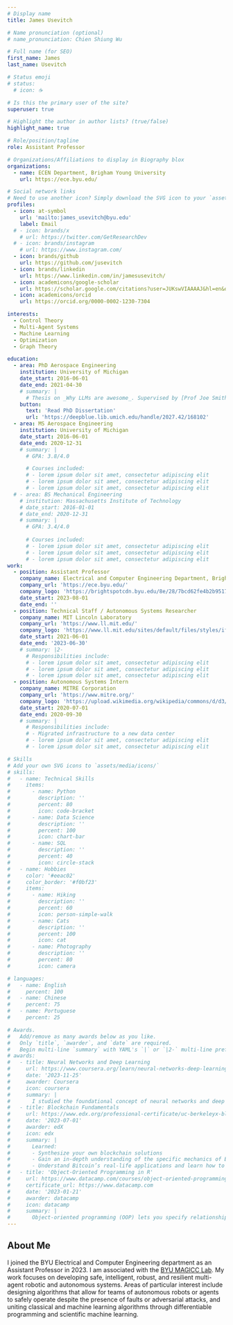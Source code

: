 ```yaml
---
# Display name
title: James Usevitch

# Name pronunciation (optional)
# name_pronunciation: Chien Shiung Wu

# Full name (for SEO)
first_name: James
last_name: Usevitch

# Status emoji
# status:
  # icon: ☕️

# Is this the primary user of the site?
superuser: true

# Highlight the author in author lists? (true/false)
highlight_name: true

# Role/position/tagline
role: Assistant Professor

# Organizations/Affiliations to display in Biography blox
organizations:
  - name: ECEN Department, Brigham Young University
    url: https://ece.byu.edu/

# Social network links
# Need to use another icon? Simply download the SVG icon to your `assets/media/icons/` folder.
profiles:
  - icon: at-symbol
    url: 'mailto:james_usevitch@byu.edu'
    label: Email
  # - icon: brands/x
    # url: https://twitter.com/GetResearchDev
  # - icon: brands/instagram
    # url: https://www.instagram.com/
  - icon: brands/github
    url: https://github.com/jusevitch
  - icon: brands/linkedin
    url: https://www.linkedin.com/in/jamesusevitch/
  - icon: academicons/google-scholar
    url: https://scholar.google.com/citations?user=JUKswVIAAAAJ&hl=en&oi=ao
  - icon: academicons/orcid
    url: https://orcid.org/0000-0002-1230-7304

interests:
  - Control Theory
  - Multi-Agent Systems
  - Machine Learning
  - Optimization
  - Graph Theory

education:
  - area: PhD Aerospace Engineering
    institution: University of Michigan
    date_start: 2016-06-01
    date_end: 2021-04-30
    # summary: |
      # Thesis on _Why LLMs are awesome_. Supervised by [Prof Joe Smith](https://example.com). Presented papers at 5 IEEE conferences with the contributions being published in 2 Springer journals.
    button:
      text: 'Read PhD Dissertation'
      url: 'https://deepblue.lib.umich.edu/handle/2027.42/168102'
  - area: MS Aerospace Engineering
    institution: University of Michigan
    date_start: 2016-06-01
    date_end: 2020-12-31
    # summary: |
      # GPA: 3.8/4.0

      # Courses included:
      # - lorem ipsum dolor sit amet, consectetur adipiscing elit
      # - lorem ipsum dolor sit amet, consectetur adipiscing elit
      # - lorem ipsum dolor sit amet, consectetur adipiscing elit
  # - area: BS Mechanical Engineering
    # institution: Massachusetts Institute of Technology
    # date_start: 2016-01-01
    # date_end: 2020-12-31
    # summary: |
      # GPA: 3.4/4.0
      
      # Courses included:
      # - lorem ipsum dolor sit amet, consectetur adipiscing elit
      # - lorem ipsum dolor sit amet, consectetur adipiscing elit
      # - lorem ipsum dolor sit amet, consectetur adipiscing elit
work:
  - position: Assistant Professor
    company_name: Electrical and Computer Engineering Department, Brigham Young University
    company_url: 'https://ece.byu.edu/'
    company_logo: 'https://brightspotcdn.byu.edu/8e/28/7bcd62fe4b2b9517b74f783decfe/1-monogram-378w.svg'
    date_start: 2023-08-01
    date_end: ''
  - position: Technical Staff / Autonomous Systems Researcher
    company_name: MIT Lincoln Laboratory
    company_url: 'https://www.ll.mit.edu/'
    company_logo: 'https://www.ll.mit.edu/sites/default/files/styles/ifde_wysiwyg__floated/public/other/image/2018-04/New_Full_Logo-BLACK-2500-lissajou-only-square.png?itok=QWqbhEGo'
    date_start: 2021-06-01
    date_end: '2023-06-30'
    # summary: |2-
      # Responsibilities include:
      # - lorem ipsum dolor sit amet, consectetur adipiscing elit
      # - lorem ipsum dolor sit amet, consectetur adipiscing elit
      # - lorem ipsum dolor sit amet, consectetur adipiscing elit
  - position: Autonomous Systems Intern
    company_name: MITRE Corporation
    company_url: 'https://www.mitre.org/'
    company_logo: 'https://upload.wikimedia.org/wikipedia/commons/d/d3/Mitre_Corporation_logo.svg'
    date_start: 2020-07-01
    date_end: 2020-09-30
    # summary: |
      # Responsibilities include:
      # - Migrated infrastructure to a new data center
      # - lorem ipsum dolor sit amet, consectetur adipiscing elit
      # - lorem ipsum dolor sit amet, consectetur adipiscing elit

# Skills
# Add your own SVG icons to `assets/media/icons/`
# skills:
#   - name: Technical Skills
#     items:
#       - name: Python
#         description: ''
#         percent: 80
#         icon: code-bracket
#       - name: Data Science
#         description: ''
#         percent: 100
#         icon: chart-bar
#       - name: SQL
#         description: ''
#         percent: 40
#         icon: circle-stack
#   - name: Hobbies
#     color: '#eeac02'
#     color_border: '#f0bf23'
#     items:
#       - name: Hiking
#         description: ''
#         percent: 60
#         icon: person-simple-walk
#       - name: Cats
#         description: ''
#         percent: 100
#         icon: cat
#       - name: Photography
#         description: ''
#         percent: 80
#         icon: camera

# languages:
#   - name: English
#     percent: 100
#   - name: Chinese
#     percent: 75
#   - name: Portuguese
#     percent: 25

# Awards.
#   Add/remove as many awards below as you like.
#   Only `title`, `awarder`, and `date` are required.
#   Begin multi-line `summary` with YAML's `|` or `|2-` multi-line prefix and indent 2 spaces below.
# awards:
#   - title: Neural Networks and Deep Learning
#     url: https://www.coursera.org/learn/neural-networks-deep-learning
#     date: '2023-11-25'
#     awarder: Coursera
#     icon: coursera
#     summary: |
#       I studied the foundational concept of neural networks and deep learning. By the end, I was familiar with the significant technological trends driving the rise of deep learning; build, train, and apply fully connected deep neural networks; implement efficient (vectorized) neural networks; identify key parameters in a neural network’s architecture; and apply deep learning to your own applications.
#   - title: Blockchain Fundamentals
#     url: https://www.edx.org/professional-certificate/uc-berkeleyx-blockchain-fundamentals
#     date: '2023-07-01'
#     awarder: edX
#     icon: edx
#     summary: |
#       Learned:
#       - Synthesize your own blockchain solutions
#       - Gain an in-depth understanding of the specific mechanics of Bitcoin
#       - Understand Bitcoin’s real-life applications and learn how to attack and destroy Bitcoin, Ethereum, smart contracts and Dapps, and alternatives to Bitcoin’s Proof-of-Work consensus algorithm
#   - title: 'Object-Oriented Programming in R'
#     url: https://www.datacamp.com/courses/object-oriented-programming-with-s3-and-r6-in-r
#     certificate_url: https://www.datacamp.com
#     date: '2023-01-21'
#     awarder: datacamp
#     icon: datacamp
#     summary: |
#       Object-oriented programming (OOP) lets you specify relationships between functions and the objects that they can act on, helping you manage complexity in your code. This is an intermediate level course, providing an introduction to OOP, using the S3 and R6 systems. S3 is a great day-to-day R programming tool that simplifies some of the functions that you write. R6 is especially useful for industry-specific analyses, working with web APIs, and building GUIs.
---
```


## About Me

I joined the BYU Electrical and Computer Engineering department as an Assistant Professor in 2023. I am associated with the [BYU MAGICC Lab](https://magicc.byu.edu/directory/faculty). My work focuses on developing safe, intelligent, robust, and resilient multi-agent robotic and autonomous systems. Areas of particular interest include designing algorithms that allow for teams of autonomous robots or agents to safely operate despite the presence of faults or adversarial attacks, and uniting classical and machine learning algorithms through differentiable programming and scientific machine learning.
